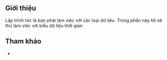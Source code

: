 ## Giới thiệu

Lập trình tức là bạn phải làm việc với các loại dữ liệu. Trong phần này tôi sẽ thử làm việc với kiểu dữ liệu thời gian 

## Tham khảo

- []()